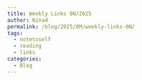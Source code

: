 ```yaml
---
title: Weekly Links 0N/2025
author: Ninad
permalink: /blog/2025/0M/weekly-links-0N/
tags:
  - notetoself
  - reading
  - links
categories:
  - Blog
---
```

